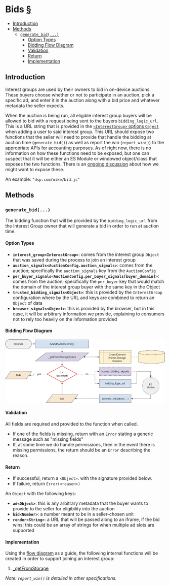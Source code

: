 # Bids [§](https://github.com/WICG/turtledove/blob/main/FLEDGE.md#3-buyers-provide-ads-and-bidding-functions-byos-for-now)

<!-- toc -->

- [Introduction](#introduction)
- [Methods](#methods)
  * [`generate_bid(...)`](#generate_bid)
    + [Option Types](#option-types)
    + [Bidding Flow Diagram](#bidding-flow-diagram)
    + [Validation](#validation)
    + [Return](#return)
    + [Implementation](#implementation)

<!-- tocstop -->

<!-- end:toc -->

## Introduction

Interest groups are used by their owners to bid in on-device auctions.  These buyers choose whether or not to participate in an auction, pick a specific ad, and enter it in the auction along with a bid price and whatever metadata the seller expects.

When the auction is being run, all eligible interest group buyers will be allowed to bid with a request being sent to the buyers `bidding_logic_url`.  This is a URL string that is provided in the [`<InterestGroup>` options `Object`](#types) when adding a user to said interest group.  This URL should expose two functions that the seller will need to provide that handle the bidding at auction time (`generate_bid()`) as well as report the win (`report_win()`) to the appropriate APIs for accounting purposes.  As of right now, there is no information on how these functions need to be exposed, but one can suspect that it will be either an ES Module or windowed object/class that exposes the two functions.  There is an [ongoing discussion](https://github.com/MagniteEngineering/fledge.polyfill/discussions/9) about how we might want to expose these.

An example: `"dsp.com/nike/bid.js"`

## Methods

### `generate_bid(...)`

The bidding function that will be provided by the `bidding_logic_url` from the Interest Group owner that will generate a bid in order to run at auction time.

#### Option Types

* **`interest_group<InterestGroup>`**: comes from the interest group `Object` that was saved during the process to join an interest group
* **`auction_signals<AuctionConfig.auction_signals>`**: comes from the auction; specifically the `auction_signals` key from the `AuctionConfig`
* **`per_buyer_signals<AuctionConfig.per_buyer_signals[buyer_domain]>`**: comes from the auction; specifically the `per_buyer` key that would match the domain of the interest group buyer with the same key in the Object
* **`trusted_bidding_signals<Object>`**: this is provided by the `InterestGroup` configuration where by the URL and keys are combined to return an `Object` of data
* **`browser_signals<Object>`**: this is provided by the browser, but in this case, it will be arbitrary information we provide, explaining to consumers not to rely too heavily on the information provided

#### Bidding Flow Diagram

![Bidding flow diagram](./images/bidding-flow.png)

#### Validation

All fields are required and provided to the function when called.

* If one of the fields is missing, return with an `Error` stating a generic message such as "missing fields"
* If, at some time we do handle permissions, then in the event there is missing permissions, the return should be an `Error` describing the reason.

#### Return

* If successful, return a `<Object>`. with the signature provided below.
* If failure, return `Error(<reason>)`

An `Object` with the following keys:

* **`ad<Object>`**: this is any arbitrary metadata that the buyer wants to provide to the seller for eligibility into the auction
* **`bid<Number>`**: a number meant to be in a seller-chosen unit
* **`render<String>`**: a URL that will be passed along to an iframe, if the bid wins; this could be an array of strings for when multiple ad slots are supported

#### Implementation

Using the [flow diagram](#auction-flow-diagram) as a guide, the following internal functions will be created in order to support joining an interest group:

1. [_getFromStorage](./auctions.md#_getfromstorage28type26ltstring26gt29)

_Note: `report_win()` is detailed in other specifications._
